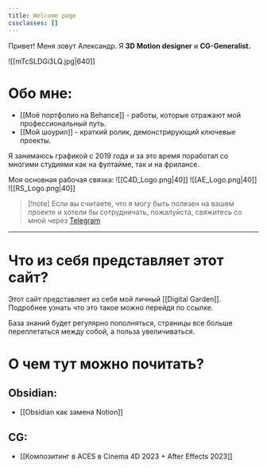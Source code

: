 ```yaml
---
title: Welcome page
cssclasses: []
---
```

Привет! Меня зовут Александр. Я **3D Motion designer** и **CG-Generalist.**

![[mTcSLDGi3LQ.jpg|640]] 

# Обо мне:

- [[Моё портфолио на Behance]] - работы, которые отражают мой профессиональный путь.
- [[Мой шоурил]] - краткий ролик, демонстрирующий ключевые проекты.


Я занимаюсь графикой с 2019 года и за это время поработал со многими студиями
как на фултайме, так и на фрилансе.

Моя основная рабочая связка: ![[C4D_Logo.png|40]]  ![[AE_Logo.png|40]]  ![[RS_Logo.png|40]]

>[!note] Если вы считаете, что я могу быть полезен на вашем проекте и хотели бы сотрудничать, пожалуйста, свяжитесь со мной через [Telegram](https://t.me/marichevsky)

---

# Что из себя представляет этот сайт?

Этот сайт представляет из себя мой личный [[Digital Garden]]. Подробнее узнать что это такое можно перейдя по ссылке.

База знаний будет регулярно пополняться, страницы все больше переплетаться между собой, а польза увеличиваться.

# О чем тут можно почитать?

## Obsidian:
- [[Obsidian как замена Notion]]
## CG:
- [[Композитинг в ACES в Cinema 4D 2023 + After Effects 2023]]


